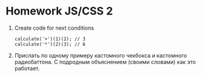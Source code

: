 <h1>
    Homework JS/CSS 2
</h1>

<ol>
<li>
Create code for next conditions

<code>calculate('+')(1)(2); // 3</code>
<br>
<code>calculate('*')(2)(3); // 6</code>
</li>
<li>
Прислать по одному примеру кастомного чекбокса и кастомного радиобаттона.
С подродным объяснением (своими словами) как это работает.
</li>
</ol>

